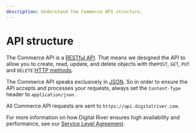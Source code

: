 ```yaml
---
description: Understand the Commerce API structure.
---
```


# API structure

The Commerce API is a [RESTful API](https://restfulapi.net/). That means we designed the API to allow you to create, read, update, and delete objects with the`POST`, `GET`, `PUT` and `DELETE` [HTTP methods](https://www.restapitutorial.com/lessons/httpmethods.html).

The Commerce API speaks exclusively in [JSON](https://www.json.org/json-en.html). So in order to ensure the API accepts and processes your requests, always set the `Content-Type` header to `application/json` .

All Commerce API requests are sent to `https://api.digitalriver.com`.

For more information on how Digital River ensures high availability and performance, see our [Service Level Agreement](https://www.digitalriver.com/legal-information/).
